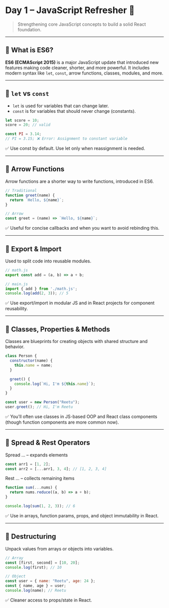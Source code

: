 # Day 1 – JavaScript Refresher 🚀  
> Strengthening core JavaScript concepts to build a solid React foundation.

---

## 📌 What is ES6?

**ES6 (ECMAScript 2015)** is a major JavaScript update that introduced new features making code cleaner, shorter, and more powerful. It includes modern syntax like `let`, `const`, arrow functions, classes, modules, and more.

---

## 🔹 `let` vs `const`

- `let` is used for variables that can change later.
- `const` is for variables that should never change (constants).

```js
let score = 10;
score = 20; // valid

const PI = 3.14;
// PI = 3.15; ❌ Error: Assignment to constant variable
```

✅ Use const by default. Use let only when reassignment is needed.

---

## 🔹 Arrow Functions

Arrow functions are a shorter way to write functions, introduced in ES6.

```js
// Traditional
function greet(name) {
  return `Hello, ${name}`;
}

// Arrow
const greet = (name) => `Hello, ${name}`;
```

✅ Useful for concise callbacks and when you want to avoid rebinding this.

---

## 🔹 Export & Import

Used to split code into reusable modules.

```js
// math.js
export const add = (a, b) => a + b;

// main.js
import { add } from './math.js';
console.log(add(2, 3)); // 5
```

✅ Use export/import in modular JS and in React projects for component reusability.

---

## 🔹 Classes, Properties & Methods

Classes are blueprints for creating objects with shared structure and behavior.

```js
class Person {
  constructor(name) {
    this.name = name;
  }

  greet() {
    console.log(`Hi, I'm ${this.name}`);
  }
}

const user = new Person("Reetu");
user.greet(); // Hi, I'm Reetu
```

✅ You'll often use classes in JS-based OOP and React class components (though function components are more common now).

---

## 🔹 Spread & Rest Operators

Spread ... – expands elements

```js
const arr1 = [1, 2];
const arr2 = [...arr1, 3, 4]; // [1, 2, 3, 4]
```

Rest ... – collects remaining items

```js
function sum(...nums) {
  return nums.reduce((a, b) => a + b);
}

console.log(sum(1, 2, 3)); // 6
```

✅ Use in arrays, function params, props, and object immutability in React.

---

## 🔹  Destructuring

Unpack values from arrays or objects into variables.

```js
// Array
const [first, second] = [10, 20];
console.log(first); // 10

// Object
const user = { name: "Reetu", age: 24 };
const { name, age } = user;
console.log(name); // Reetu
```

✅ Cleaner access to props/state in React.